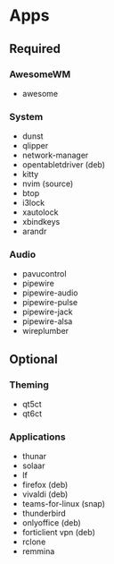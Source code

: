 # Apps

## Required

### AwesomeWM

- awesome

### System

- dunst
- qlipper
- network-manager
- opentabletdriver (deb)
- kitty
- nvim (source)
- btop
- i3lock
- xautolock
- xbindkeys
- arandr

### Audio

- pavucontrol
- pipewire
- pipewire-audio
- pipewire-pulse
- pipewire-jack
- pipewire-alsa
- wireplumber

## Optional

### Theming

- qt5ct
- qt6ct

### Applications

- thunar
- solaar
- lf
- firefox (deb)
- vivaldi (deb)
- teams-for-linux (snap)
- thunderbird
- onlyoffice (deb)
- forticlient vpn (deb)
- rclone
- remmina
